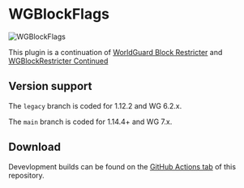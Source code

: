 # WGBlockFlags
![WGBlockFlags](https://github.com/TylerS1066/WGBlockFlags/actions/workflows/maven.yml/badge.svg)

This plugin is a continuation of [WorldGuard Block Restricter](https://dev.bukkit.org/projects/worldguard-block-restricter/) and [WGBlockRestricter Continued](https://www.spigotmc.org/resources/wgblockrestricter-continued.16365/)

## Version support
The `legacy` branch is coded for 1.12.2 and WG 6.2.x.

The `main` branch is coded for 1.14.4+ and WG 7.x.

## Download
Devevlopment builds can be found on the [GitHub Actions tab](https://github.com/TylerS1066/WGBlockFlags/actions/) of this repository.
